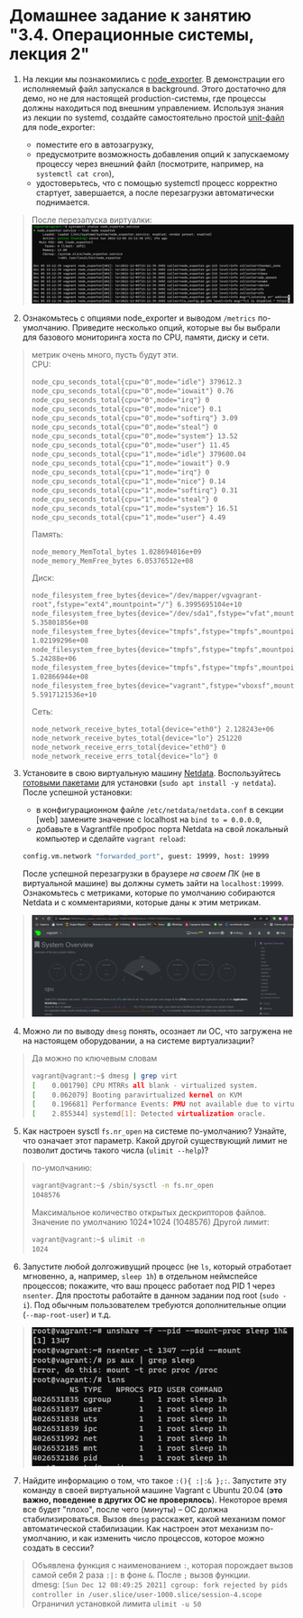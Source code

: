 # Домашнее задание к занятию "3.4. Операционные системы, лекция 2"

1. На лекции мы познакомились с [node_exporter](https://github.com/prometheus/node_exporter/releases). В демонстрации его исполняемый файл запускался в background. Этого достаточно для демо, но не для настоящей production-системы, где процессы должны находиться под внешним управлением. Используя знания из лекции по systemd, создайте самостоятельно простой [unit-файл](https://www.freedesktop.org/software/systemd/man/systemd.service.html) для node_exporter:

    * поместите его в автозагрузку,
    * предусмотрите возможность добавления опций к запускаемому процессу через внешний файл (посмотрите, например, на `systemctl cat cron`),
    * удостоверьтесь, что с помощью systemctl процесс корректно стартует, завершается, а после перезагрузки автоматически поднимается.
> После перезапуска виртуалки:
> ![](../../picture/homework_3.4/3.4.1.png)
2. Ознакомьтесь с опциями node_exporter и выводом `/metrics` по-умолчанию. Приведите несколько опций, которые вы бы выбрали для базового мониторинга хоста по CPU, памяти, диску и сети.
> метрик очень много, пусть будут эти.  
> CPU:
> ```
> node_cpu_seconds_total{cpu="0",mode="idle"} 379612.3
> node_cpu_seconds_total{cpu="0",mode="iowait"} 0.76
> node_cpu_seconds_total{cpu="0",mode="irq"} 0
> node_cpu_seconds_total{cpu="0",mode="nice"} 0.1
> node_cpu_seconds_total{cpu="0",mode="softirq"} 3.09
> node_cpu_seconds_total{cpu="0",mode="steal"} 0
> node_cpu_seconds_total{cpu="0",mode="system"} 13.52
> node_cpu_seconds_total{cpu="0",mode="user"} 11.45
> node_cpu_seconds_total{cpu="1",mode="idle"} 379600.04
> node_cpu_seconds_total{cpu="1",mode="iowait"} 0.9
> node_cpu_seconds_total{cpu="1",mode="irq"} 0
> node_cpu_seconds_total{cpu="1",mode="nice"} 0.14
> node_cpu_seconds_total{cpu="1",mode="softirq"} 0.31
> node_cpu_seconds_total{cpu="1",mode="steal"} 0
> node_cpu_seconds_total{cpu="1",mode="system"} 16.51
> node_cpu_seconds_total{cpu="1",mode="user"} 4.49
> ```
> Память:
> ```
> node_memory_MemTotal_bytes 1.028694016e+09
> node_memory_MemFree_bytes 6.05376512e+08
> ```
> Диск:
> ```
> node_filesystem_free_bytes{device="/dev/mapper/vgvagrant-root",fstype="ext4",mountpoint="/"} 6.3995695104e+10
> node_filesystem_free_bytes{device="/dev/sda1",fstype="vfat",mountpoint="/boot/efi"} 5.35801856e+08
> node_filesystem_free_bytes{device="tmpfs",fstype="tmpfs",mountpoint="/run"} 1.02199296e+08
> node_filesystem_free_bytes{device="tmpfs",fstype="tmpfs",mountpoint="/run/lock"} 5.24288e+06
> node_filesystem_free_bytes{device="tmpfs",fstype="tmpfs",mountpoint="/run/user/1000"} 1.02866944e+08
> node_filesystem_free_bytes{device="vagrant",fstype="vboxsf",mountpoint="/vagrant"} 5.5917121536e+10
> ```
> Сеть:
> ```
> node_network_receive_bytes_total{device="eth0"} 2.128243e+06
> node_network_receive_bytes_total{device="lo"} 251220
> node_network_receive_errs_total{device="eth0"} 0
> node_network_receive_errs_total{device="lo"} 0
> ```
3. Установите в свою виртуальную машину [Netdata](https://github.com/netdata/netdata). Воспользуйтесь [готовыми пакетами](https://packagecloud.io/netdata/netdata/install) для установки (`sudo apt install -y netdata`). После успешной установки:
    * в конфигурационном файле `/etc/netdata/netdata.conf` в секции [web] замените значение с localhost на `bind to = 0.0.0.0`,
    * добавьте в Vagrantfile проброс порта Netdata на свой локальный компьютер и сделайте `vagrant reload`:

    ```bash
    config.vm.network "forwarded_port", guest: 19999, host: 19999
    ```

    После успешной перезагрузки в браузере *на своем ПК* (не в виртуальной машине) вы должны суметь зайти на `localhost:19999`. Ознакомьтесь с метриками, которые по умолчанию собираются Netdata и с комментариями, которые даны к этим метрикам.
> ![](../../picture/homework_3.4/3.4.3.png)
4. Можно ли по выводу `dmesg` понять, осознает ли ОС, что загружена не на настоящем оборудовании, а на системе виртуализации?
> Да можно по ключевым словам
> ```bash
> vagrant@vagrant:~$ dmesg | grep virt
> [    0.001790] CPU MTRRs all blank - virtualized system.
> [    0.062079] Booting paravirtualized kernel on KVM
> [    0.196681] Performance Events: PMU not available due to virtualization, using software events only.
> [    2.855344] systemd[1]: Detected virtualization oracle.
> ```
5. Как настроен sysctl `fs.nr_open` на системе по-умолчанию? Узнайте, что означает этот параметр. Какой другой существующий лимит не позволит достичь такого числа (`ulimit --help`)?
> по-умолчанию:
> ```bash
> vagrant@vagrant:~$ /sbin/sysctl -n fs.nr_open
> 1048576
>```
> Максимальное количество открытых дескрипторов файлов. Значение по умолчанию 1024*1024 (1048576)
> Другой лимит:
> ```bash
> vagrant@vagrant:~$ ulimit -n
> 1024 
> ```
6. Запустите любой долгоживущий процесс (не `ls`, который отработает мгновенно, а, например, `sleep 1h`) в отдельном неймспейсе процессов; покажите, что ваш процесс работает под PID 1 через `nsenter`. Для простоты работайте в данном задании под root (`sudo -i`). Под обычным пользователем требуются дополнительные опции (`--map-root-user`) и т.д.
> ![](../../picture/homework_3.4/3.4.4.png)
7. Найдите информацию о том, что такое `:(){ :|:& };:`. Запустите эту команду в своей виртуальной машине Vagrant с Ubuntu 20.04 (**это важно, поведение в других ОС не проверялось**). Некоторое время все будет "плохо", после чего (минуты) – ОС должна стабилизироваться. Вызов `dmesg` расскажет, какой механизм помог автоматической стабилизации. Как настроен этот механизм по-умолчанию, и как изменить число процессов, которое можно создать в сессии?
> Объявлена функция с наименованием `:`, которая порождает вызов самой себя 2 раза `:|:` в фоне `&`. После `;` вызов функции.  
> dmesg:
> `[Sun Dec 12 08:49:25 2021] cgroup: fork rejected by pids controller in /user.slice/user-1000.slice/session-4.scope`  
> Ограничил установкой лимита `ulimit -u 50`